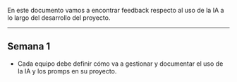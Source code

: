 En este documento vamos a encontrar feedback respecto al uso de la IA a lo largo del desarrollo del proyecto.
****
## Semana 1
+ Cada equipo debe definir cómo va a gestionar y documentar el uso de la IA y los promps en su proyecto.